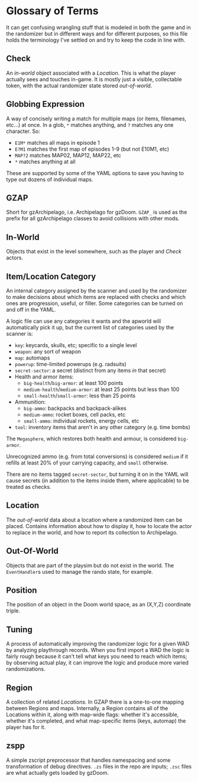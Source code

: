 # Glossary of Terms

It can get confusing wrangling stuff that is modeled in both the game and in the
randomizer but in different ways and for different purposes, so this file holds
the terminology I've settled on and try to keep the code in line with.

## Check

An *in-world* object associated with a *Location*. This is what the player actually
sees and touches in-game. It is mostly just a visible, collectable token, with the
actual randomizer state stored *out-of-world*.

## Globbing Expression

A way of concisely writing a match for multiple maps (or items, filenames, etc...)
at once. In a glob, `*` matches anything, and `?` matches any one character. So:
- `E1M*` matches all maps in episode 1
- `E?M1` matches the first map of episodes 1-9 (but not E10M1, etc)
- `MAP?2` matches MAP02, MAP12, MAP22, etc
- `*` matches anything at all

These are supported by some of the YAML options to save you having to type out
dozens of individual maps.

## GZAP

Short for gzArchipelago, i.e. Archipelago for gzDoom. `GZAP_` is used as the
prefix for all gzArchipelago classes to avoid collisions with other mods.

## In-World

Objects that exist in the level somewhere, such as the player and *Check* actors.

## Item/Location Category

An internal category assigned by the scanner and used by the randomizer to make
decisions about which items are replaced with checks and which ones are progression,
useful, or filler. Some categories can be turned on and off in the YAML.

A logic file can use any categories it wants and the apworld will automatically
pick it up, but the current list of categories used by the scanner is:

- `key`: keycards, skulls, etc; specific to a single level
- `weapon`: any sort of weapon
- `map`: automaps
- `powerup`: time-limited powerups (e.g. radsuits)
- `secret-sector`: a secret (distinct from any items *in* that secret)
- Health and armor items:
  - `big-health`/`big-armor`: at least 100 points
  - `medium-health`/`medium-armor`: at least 25 points but less than 100
  - `small-health`/`small-armor`: less than 25 points
- Ammunition:
  - `big-ammo`: backpacks and backpack-alikes
  - `medium-ammo`: rocket boxes, cell packs, etc
  - `small-ammo`: individual rockets, energy cells, etc
- `tool`: inventory items that aren't in any other category (e.g. time bombs)

The `Megasphere`, which restores both health and armour, is considered `big-armor`.

Unrecognized ammo (e.g. from total conversions) is considered `medium` if it
refills at least 20% of your carrying capacity, and `small` otherwise.

There are no items tagged `secret-sector`, but turning it on in the YAML will
cause secrets (in addition to the items inside them, where applicable) to be
treated as checks.

## Location

The *out-of-world* data about a location where a randomized item can be placed.
Contains information about how to display it, how to locate the actor to replace
in the world, and how to report its collection to Archipelago.

## Out-Of-World

Objects that are part of the playsim but do not exist in the world. The
`EventHandler`s used to manage the rando state, for example.

## Position

The position of an object in the Doom world space, as an (X,Y,Z) coordinate triple.

## Tuning

A process of automatically improving the randomizer logic for a given WAD by
analyzing playthrough records. When you first import a WAD the logic is fairly
rough because it can't tell what keys you need to reach which items; by observing
actual play, it can improve the logic and produce more varied randomizations.

## Region

A collection of related *Locations*. In GZAP there is a one-to-one mapping between
Regions and maps. Internally, a Region contains all of the Locations within it,
along with map-wide flags: whether it's accessible, whether it's completed, and
what map-specific items (keys, automap) the player has for it.

## zspp

A simple zscript preprocessor that handles namespacing and some transformation of
debug directives. `.zs` files in the repo are inputs; `.zsc` files are what
actually gets loaded by gzDoom.
